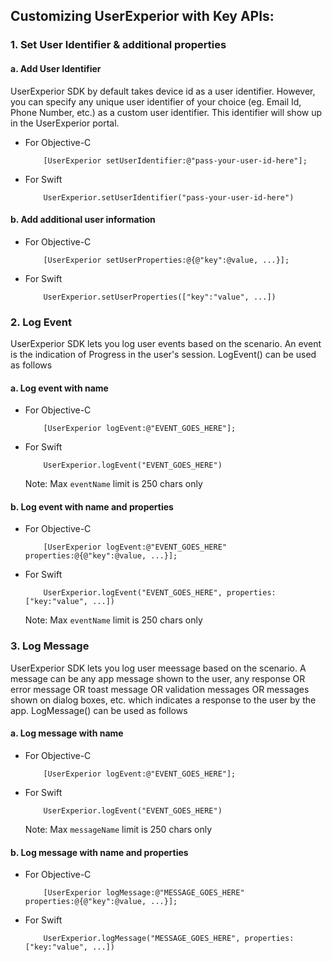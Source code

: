 
## Customizing UserExperior with Key APIs:

### 1. Set User Identifier & additional properties

#### a. Add User Identifier

UserExperior SDK by default takes device id as a user identifier. However, you can specify any unique user identifier of your choice (eg. Email Id, Phone Number, etc.) as a custom user identifier. This identifier will show up in the UserExperior portal.

-   For Objective-C

    ```
        [UserExperior setUserIdentifier:@"pass-your-user-id-here"];
    ```

-   For Swift

    ```
        UserExperior.setUserIdentifier("pass-your-user-id-here")
    ```

#### b. Add additional user information

-   For Objective-C

    ```
        [UserExperior setUserProperties:@{@"key":@value, ...}];
    ```

-   For Swift

    ```
        UserExperior.setUserProperties(["key":"value", ...])
    ```

### 2. Log Event

UserExperior SDK lets you log user events based on the scenario. An event is the indication of Progress in the user's session. LogEvent() can be used as follows

#### a. Log event with name

-   For Objective-C

    ```
        [UserExperior logEvent:@"EVENT_GOES_HERE"];        
    ```

-   For Swift

    ```
        UserExperior.logEvent("EVENT_GOES_HERE")
    ```

    Note: Max `eventName` limit is 250 chars only
    
#### b. Log event with name and properties

-   For Objective-C

    ```
        [UserExperior logEvent:@"EVENT_GOES_HERE" properties:@{@"key":@value, ...}];        
    ```

-   For Swift

    ```
        UserExperior.logEvent("EVENT_GOES_HERE", properties:["key:"value", ...])
    ```

    Note: Max `eventName` limit is 250 chars only

    
### 3. Log Message

UserExperior SDK lets you log user meessage based on the scenario. A message can be any app message shown to the user, any response OR error message OR toast message OR validation messages OR messages shown on dialog boxes, etc. which indicates a response to the user by the app. LogMessage() can be used as follows

#### a. Log message with name

-   For Objective-C

    ```
        [UserExperior logEvent:@"EVENT_GOES_HERE"];        
    ```

-   For Swift

    ```
        UserExperior.logEvent("EVENT_GOES_HERE")
    ```

    Note: Max `messageName` limit is 250 chars only
    
#### b. Log message with name and properties

-   For Objective-C

    ```
        [UserExperior logMessage:@"MESSAGE_GOES_HERE" properties:@{@"key":@value, ...}];        
    ```

-   For Swift

    ```
        UserExperior.logMessage("MESSAGE_GOES_HERE", properties:["key:"value", ...])
    ```

   
